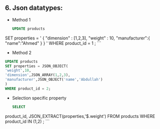 ## 6. Json datatypes:
- Method 1
  
  ```sql
  UPDATE products
SET properties = 
'
{
	"dimension" : [1,2,3],
    "weight" : 10,
    "manufacturer":{
    "name":"Ahmed"
    }
}
'
WHERE product_id = 1 ;
     ```

- Method 2
```sql
UPDATE products
SET properties = JSON_OBJECT(
'weight',10,
'dimension',JSON_ARRAY(1,2,3),
'manufacturer',JSON_OBJECT('name','Abdullah')
)
WHERE product_id = 2;
```

- Selection specific property
  
  ```sql
  SELECT 
product_id,
JSON_EXTRACT(properties,'$.weight')
FROM products
WHERE product_id IN (1,2) ;
    ```
